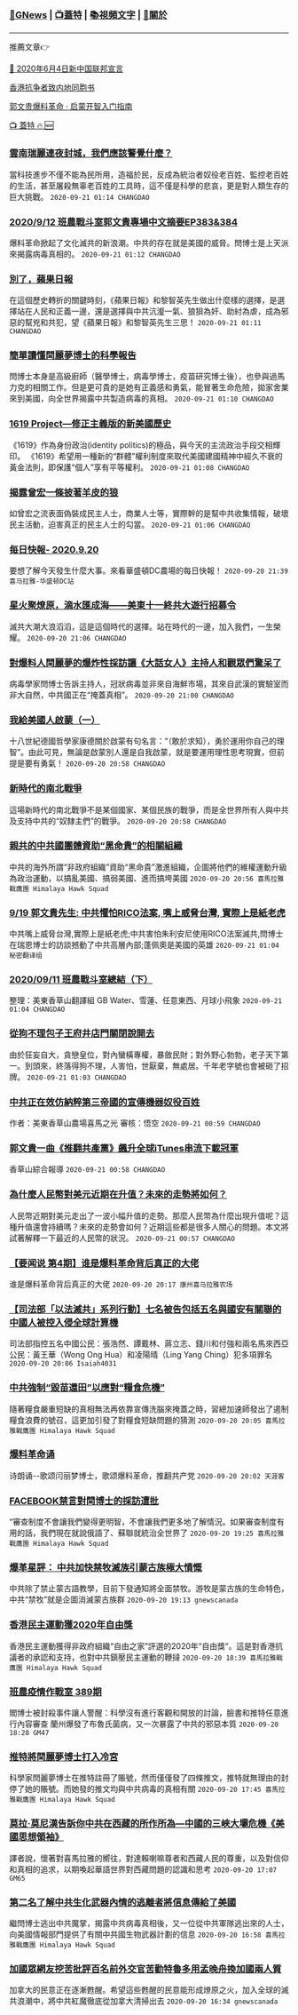###  [:newspaper:GNews](https://github.com/ourhimalayas/txt) | [:tv:蓋特](https://github.com/ourhimalayas/txt/blob/master/content/getter/README.md) | [:books:視頻文字](https://github.com/ourhimalayas/txt/blob/master/content/README.md) | [:pray:關於](https://github.com/ourhimalayas/home/tree/master/about)
---

推薦文章:point_right:

[:statue_of_liberty: 2020年6月4日新中国联邦宣言](https://github.com/ourhimalayas/txt/blob/master/content/docs/declaration-of-the-New-Federal-State-of-China/README.md)

[香港抗争者致内地同胞书](https://github.com/ourhimalayas/news/blob/master/2019/08/a_letter_from_the_hong_kong_people.md)

[郭文贵爆料革命 · 启蒙开智入门指南](https://github.com/ourhimalayas/txt/issues/1)

[:tv: 蓋特 :fire: :new:](https://github.com/ourhimalayas/txt/blob/master/content/getter/README.md) 



### [雲南瑞麗連夜封城，我們應該警覺什麼？](/content/gnews/1/README.md)

當科技進步不僅不能為民所用，造福於民，反成為統治者奴役老百姓、監控老百姓的生活，甚至屠殺無辜老百姓的工具時，這不僅是科學的悲哀，更是對人類生存的巨大挑戰。  `2020-09-21 01:14 CHANGDAO`

### [2020/9/12 班農戰斗室郭文貴專場中文摘要EP383&amp;384](/content/gnews/2/README.md)

爆料革命掀起了文化滅共的新浪潮。中共的存在就是美國的威脅。閆博士是上天派來揭露病毒真相的。  `2020-09-21 01:12 CHANGDAO`

### [別了，蘋果日報](/content/gnews/3/README.md)

在這個歷史轉折的關鍵時刻，《蘋果日報》和黎智英先生做出什麼樣的選擇，是選擇站在人民和正義一邊，還是選擇與中共沆瀣一氣、狼狽為奸、助紂為虐，成為邪惡的幫兇和共犯，望《蘋果日報》和黎智英先生三思！  `2020-09-21 01:11 CHANGDAO`

### [簡單讀懂閆麗夢博士的科學報告](/content/gnews/4/README.md)

閆博士本身是高級廚師（醫學博士，病毒學博士，疫苗研究博士後），也參與過馬力克的相關工作。但是更可貴的是她有正義感和勇氣，能冒著生命危險，拋家舍業來到美國，向全世界揭露中共製造病毒的真相。  `2020-09-21 01:10 CHANGDAO`

### [1619 Project&#8212;修正主義版的新美國歷史](/content/gnews/5/README.md)

《1619》作為身份政治(identity politics)的極品，與今天的主流政治手段交相輝印。 《1619》希望用一種新的“群體”權利制度來取代美國建國精神中經久不衰的黃金法則，即保護“個人”享有平等權利。  `2020-09-21 01:08 CHANGDAO`

### [揭露曾宏一條披著羊皮的狼](/content/gnews/6/README.md)

如曾宏之流表面偽裝成民主人士，商業人士等，實際幹的是幫中共收集情報，破壞民主活動，迫害真正的民主人士的勾當。  `2020-09-21 01:06 CHANGDAO`

### [每日快報- 2020.9.20](/content/gnews/7/README.md)

要想了解今天發生什麼大事。來看華盛頓DC農場的每日快報！  `2020-09-20 21:39 喜马拉雅-华盛顿DC站`

### [星火聚燎原，滴水匯成海——美東十一終共大遊行招募令](/content/gnews/8/README.md)

滅共大潮大浪滔滔，這是這個時代的選擇。站在時代的一邊，加入我們，一生榮耀。  `2020-09-20 21:06 CHANGDAO`

### [對爆料人閆麗夢的爆炸性採訪讓《大話女人》主持人和觀眾們驚呆了](/content/gnews/9/README.md)

病毒學家閆博士告訴主持人，冠狀病毒並非來自海鮮市場，其來自武漢的實驗室而非大自然，中共國正在“掩蓋真相”。  `2020-09-20 21:00 CHANGDAO`

### [我給美國人啟蒙（一）](/content/gnews/10/README.md)

十八世紀德國哲學家康德關於啟蒙有句名言：“（敢於求知），勇於運用你自己的理智”。由此可見，無論是啟蒙別人還是自我啟蒙，就是要運用理性思考現實，但前提是要有勇氣！  `2020-09-20 20:58 CHANGDAO`

### [新時代的南北戰爭](/content/gnews/11/README.md)

這場新時代的南北戰爭不是某個國家、某個民族的戰爭，而是全世界所有人與中共及支持中共的“奴隸主們”的戰爭。  `2020-09-20 20:58 CHANGDAO`

### [親共的中共國團體資助“黑命貴”的相關組織](/content/gnews/12/README.md)

中共的海外所謂“非政府組織”資助“黑命貴”激進組織，企圖將他們的維權運動升級為政治運動，以搞亂美國、搞弱美國、進而搞垮美國  `2020-09-20 20:56 喜馬拉雅戰鷹團 Himalaya Hawk Squad`

### [9/19 郭文貴先生: 中共懼怕RICO法案, 嘴上威脅台灣, 實際上是紙老虎](/content/gnews/13/README.md)

中共嘴上威脅台灣,實際上是紙老虎;中共害怕朱利安尼使用RICO法案滅共,閆博士在瑞恩博士的訪談撼動了中共高層內部;蓬佩奧是美國的英雄  `2020-09-21 01:04 秘密翻译组`

### [2020/09/11 班農戰斗室總結（下）](/content/gnews/14/README.md)

整理：美東香草山翻譯組 GB Water、雪蓮、任意東西、月球小飛象
 `2020-09-21 01:04 CHANGDAO`

### [從狗不理包子王府井店門關閉說開去](/content/gnews/15/README.md)

由於狂妄自大，貪戀皇位，對內蠻橫專權，暴斂民財；對外野心勃勃，老子天下第一。到頭來，終落得狗不理，人害怕，世厭棄，無處居。千年老字號也會被砸了招牌。  `2020-09-21 01:03 CHANGDAO`

### [中共正在效仿納粹第三帝國的宣傳機器奴役百姓](/content/gnews/16/README.md)

作者：美東香草山農場喜馬之光
審核：悟空
 `2020-09-21 00:59 CHANGDAO`

### [郭文貴一曲《推翻共產黨》飆升全球iTunes串流下載冠軍](/content/gnews/17/README.md)

香草山綜合報導
 `2020-09-21 00:58 CHANGDAO`

### [為什麼人民幣對美元近期在升值？未來的走勢將如何？](/content/gnews/18/README.md)

人民幣近期對美元走出了一波小幅升值的走勢。那麼人民幣為什麼出現升值呢？這種升值還會持續嗎？未來的走勢會如何？近期這些都是很多人關心的問題。本文將試著解釋一下最近的人民幣的狀況。  `2020-09-21 00:57 CHANGDAO`

### [【要闻说 第4期】谁是爆料革命背后真正的大佬](/content/gnews/19/README.md)

谁是爆料革命背后真正的大佬  `2020-09-20 20:17 康州喜马拉雅农场`

### [【司法部「以法滅共」系列行動】七名被告包括五名與國安有關聯的中國人被控入侵全球計算機](/content/gnews/20/README.md)

司法部指控五名中國公民：張浩然、譚戴林、蔣立志、錢川和付強和兩名馬來西亞公民：黃王華（Wong Ong Hua）和凌陽晴（Ling Yang Ching）犯多項罪名  `2020-09-20 20:06 Isaiah4031`

### [中共強制“毀苗還田”以應對“糧食危機”](/content/gnews/21/README.md)

隨著糧食嚴重短缺的真相無法再依靠宣傳洗腦來掩蓋之時，習總加速師發出了遏制糧食浪費的號召，這更加引發了對糧食短缺問題的猜測  `2020-09-20 20:05 喜馬拉雅戰鷹團 Himalaya Hawk Squad`

### [爆料革命诵](/content/gnews/22/README.md)

诗朗诵--歌颂闫丽梦博士，歌颂爆料革命，推翻共产党  `2020-09-20 20:02 天涯客`

### [FACEBOOK禁言對閆博士的採訪遭批](/content/gnews/23/README.md)

“審查制度不會讓我們變得更明智，不會讓我們更多地了解情況。如果審查制度有用的話，我們現在就說俄語了、蘇聯就統治全世界了  `2020-09-20 19:25 喜馬拉雅戰鷹團 Himalaya Hawk Squad`

### [爆革星評： 中共加快禁牧滅族引蒙古族極大憤慨](/content/gnews/24/README.md)

中共除了禁止蒙古語教學，目前下發通知將全面禁牧。游牧是蒙古族的生命特色，中共“禁牧”就是企圖消滅蒙古族群  `2020-09-20 19:13 gnewscanada`

### [香港民主運動獲2020年自由獎](/content/gnews/25/README.md)

香港民主運動獲得非政府組織“自由之家”評選的2020年“自由獎”。這是對香港抗議者的承認和支持，也對中共鎮壓民主運動的鞭撻  `2020-09-20 18:39 喜馬拉雅戰鷹團 Himalaya Hawk Squad`

### [班農疫情作戰室 389期](/content/gnews/26/README.md)

閻博士被封殺事件讓人警醒：科學沒有進行客觀和開放的討論，臉書和推特任意進行內容審查
蘭州爆發了布魯氏菌病，又一次暴露了中共的邪惡本質  `2020-09-20 18:28 GM47`

### [推特將閆麗夢博士打入冷宮](/content/gnews/27/README.md)

 科學家閆麗夢博士在推特註冊了賬號，然而僅僅發了四條推文，推特就無理由的封停了她的賬號。而她發的推文均與中共病毒的真相有關  `2020-09-20 17:45 喜馬拉雅戰鷹團 Himalaya Hawk Squad`

### [莫拉·莫尼漢告訴你中共在西藏的所作所為—中國的三峽大壩危機《美國思想領袖》](/content/gnews/28/README.md)

譯者說，懷著對喜馬拉雅的嚮往，對達賴喇嘛尊者和西藏人民的尊重，以及對信仰和真相的追求，以期喚起華語世界對西藏問題的認識和思考  `2020-09-20 17:07 GM65`

### [第二名了解中共生化武器內情的逃離者將信息傳給了美國](/content/gnews/29/README.md)

繼閆博士逃出中共魔掌，揭露中共病毒真相後，又一位從中共軍隊逃出來的人士，向美國情報部門提供了有關中共國生物武器計劃的信息  `2020-09-20 16:58 喜馬拉雅戰鷹團 Himalaya Hawk Squad`

### [加國眾網友挖苦批評百名前外交官苦勸特魯多用孟晚舟換加國兩人質](/content/gnews/30/README.md)

加拿大的民意正在逐漸甦醒。希望這些甦醒的民意能形成燎原之火，加入全球的滅共浪潮中，將中共紅魔徹底從加拿大清掃出去  `2020-09-20 16:34 gnewscanada`

